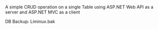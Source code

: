 A simple CRUD operation on a single Table using ASP.NET Web API as a server and ASP.NET MVC as a client

DB Backup: Liminux.bak
